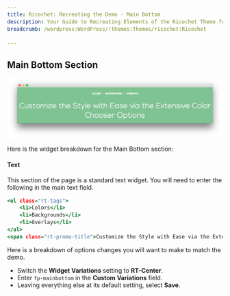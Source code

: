 ```yaml
---
title: Ricochet: Recreating the Demo - Main Bottom
description: Your Guide to Recreating Elements of the Ricochet Theme for WordPress
breadcrumb: /wordpress:WordPress/!themes:Themes/ricochet:Ricochet

---
```


Main Bottom Section
-----

![Main Bottom](assets/demo_6.jpeg)

Here is the widget breakdown for the Main Bottom section:

#### Text

This section of the page is a standard text widget. You will need to enter the following in the main text field.

~~~ .html
<ul class="rt-tags">
    <li>Colors</li>
    <li>Backgrounds</li>
    <li>Overlays</li>
</ul>
<span class="rt-promo-title">Customize the Style with Ease via the Extensive Color Chooser Options</span>
~~~

Here is a breakdown of options changes you will want to make to match the demo.

* Switch the **Widget Variations** setting to **RT-Center**.
* Enter `fp-mainbottom` in the **Custom Variations** field.
* Leaving everything else at its default setting, select **Save**.